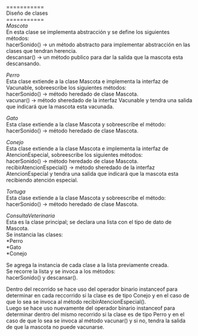 ===========\
Diseño de clases\
===========\
*Mascota*\
En esta clase se implementa abstracción y se define los siguientes métodos:\
hacerSonido() -> un método abstracto para implementar abstracción en las clases que tendran herencia.\
descansar() -> un método publico para dar la salida que la mascota esta descansando.

*Perro*\
Esta clase extiende a la clase Mascota e implementa la interfaz de Vacunable, sobreescribe los siguientes métodos:\
hacerSonido() -> método heredado de clase Mascota.\
vacunar() -> método sheredado de la interfaz Vacunable y tendra una salida que indicará que la mascota esta vacunada.

*Gato*\
Esta clase extiende a la clase Mascota y sobreescribe el método:\
hacerSonido() -> método heredado de clase Mascota.

*Conejo*\
Esta clase extiende a la clase Mascota e implementa la interfaz de AtencionEspecial, sobreescribe los siguientes métodos:\
hacerSonido() -> método heredado de clase Mascota.\
recibirAtencionEspecial() -> método sheredado de la interfaz AtencionEspecial y tendra una salida que indicará que la mascota esta recibiendo atención especial.

*Tortuga*\
Esta clase extiende a la clase Mascota y sobreescribe el método:\
hacerSonido() -> método heredado de clase Mascota.

*ConsultaVeterinaria*\
Esta es la clase principal; se declara una lista con el tipo de dato de Mascota.\
Se instancia las clases:\
	*Perro\
 	*Gato\
  	*Conejo

Se agrega la instancia de cada clase a la lista previamente creada.\
Se recorre la lista y se invoca a los métodos:\
hacerSonido() y descansar().

Dentro del recorrido se hace uso del operador binario instanceof para determinar en cada reccorrido si la clase es de tipo Conejo y en el caso de que lo sea se invoca al método recibirAtencionEspecial().\
Luego se hace uso nuevamente del operador binario instanceof para determinar dentro del mismo recorrido si la clase es de tipo Perro y en el caso de que lo sea se invoca al método vacunar() y si no, tendra la salida de que la mascota no puede vacunarse.
